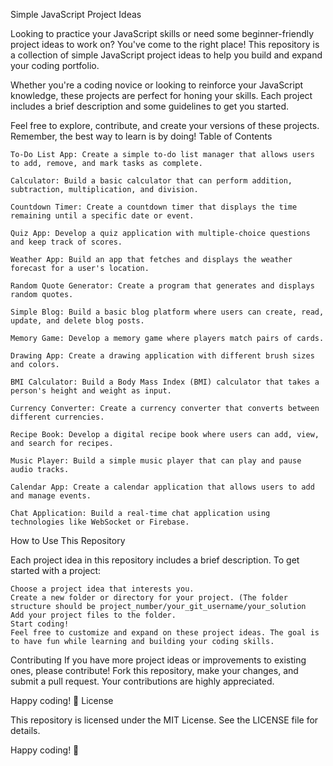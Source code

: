 Simple JavaScript Project Ideas

Looking to practice your JavaScript skills or need some beginner-friendly project ideas to work on? You've come to the right place! This repository is a collection of simple JavaScript project ideas to help you build and expand your coding portfolio.

Whether you're a coding novice or looking to reinforce your JavaScript knowledge, these projects are perfect for honing your skills. Each project includes a brief description and some guidelines to get you started.

Feel free to explore, contribute, and create your versions of these projects. Remember, the best way to learn is by doing!
Table of Contents

    To-Do List App: Create a simple to-do list manager that allows users to add, remove, and mark tasks as complete.

    Calculator: Build a basic calculator that can perform addition, subtraction, multiplication, and division.

    Countdown Timer: Create a countdown timer that displays the time remaining until a specific date or event.

    Quiz App: Develop a quiz application with multiple-choice questions and keep track of scores.

    Weather App: Build an app that fetches and displays the weather forecast for a user's location.

    Random Quote Generator: Create a program that generates and displays random quotes.

    Simple Blog: Build a basic blog platform where users can create, read, update, and delete blog posts.

    Memory Game: Develop a memory game where players match pairs of cards.

    Drawing App: Create a drawing application with different brush sizes and colors.

    BMI Calculator: Build a Body Mass Index (BMI) calculator that takes a person's height and weight as input.

    Currency Converter: Create a currency converter that converts between different currencies.

    Recipe Book: Develop a digital recipe book where users can add, view, and search for recipes.

    Music Player: Build a simple music player that can play and pause audio tracks.

    Calendar App: Create a calendar application that allows users to add and manage events.

    Chat Application: Build a real-time chat application using technologies like WebSocket or Firebase.

How to Use This Repository

Each project idea in this repository includes a brief description. To get started with a project:

    Choose a project idea that interests you.
    Create a new folder or directory for your project. (The folder structure should be project_number/your_git_username/your_solution
    Add your project files to the folder.
    Start coding!
    Feel free to customize and expand on these project ideas. The goal is to have fun while learning and building your coding skills.

Contributing If you have more project ideas or improvements to existing ones, please contribute! Fork this repository, make your changes, and submit a pull request. Your contributions are highly appreciated.

Happy coding! 🚀
License

This repository is licensed under the MIT License. See the LICENSE file for details.

Happy coding! 🚀

